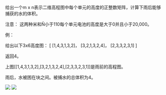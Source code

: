 给出一个m x n表示二维高程图中每个单元的高度的正整数矩阵，计算下雨后能够捕获的水的体积。

注意：
这两种米和Ñ小于110每个单元电池的高度是大于0并且小于20,000。

例：

给出以下3x6高度图：
[
  [1,4,3,1,3,2]，
  [3,2,1,3,2,4]，
  [2,3,3,2,3,1]
]

返回4。

上图[[1,4,3,1,3,2],[3,2,1,3,2,4],[2,3,3,2,3,1]]是雨前的高程图。


雨后，水被困在块之间。被捕水的总体积为4。

![](https://leetcode.com/static/images/problemset/rainwater_empty.png)
![](https://leetcode.com/static/images/problemset/rainwater_fill.png)
